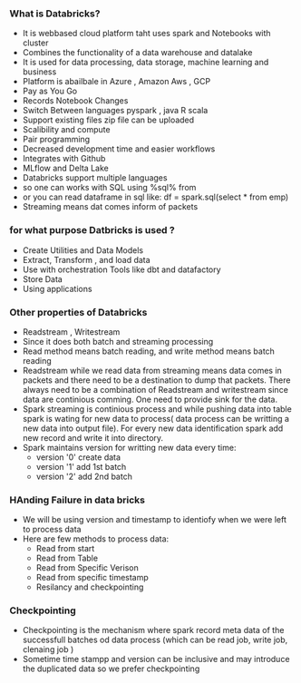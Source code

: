 ###  What is Databricks?
- It is webbased cloud platform taht uses spark and Notebooks with cluster 
- Combines the functionality of a data warehouse and datalake
- It is used for data processing, data storage, machine learning and business
- Platform is abailbale in Azure , Amazon Aws , GCP
- Pay as You Go
- Records Notebook Changes
- Switch Between languages pyspark , java R scala 
- Support existing files zip file can be uploaded 
- Scalibility and compute
- Pair programming
- Decreased development time and easier workflows
- Integrates with Github
- MLflow and Delta Lake
- Databricks support multiple languages
- so one can works with SQL using %sql% from
- or you can  read dataframe in sql like: df = spark.sql(select * from emp)
- Streaming means dat comes inform of packets 

### for what purpose Datbricks is used ?
- Create Utilities and Data Models
- Extract, Transform , and load data
- Use with orchestration Tools like dbt and datafactory 
- Store Data
- Using applications

### Other properties of Databricks 
- Readstream , Writestream 
- Since it does both batch and streaming processing
- Read method means batch reading, and write method means batch reading
- Readstream while we read data from streaming means data comes in packets and there need to be a destination to dump that packets. There always need to be a combination of Readstream and writestream since data are continious comming. One need to provide sink for the data. 
- Spark streaming is continious process and while pushing data into table spark is wating for new data to process( data process can be writting a new data into output file). For every new data identification spark add new record and write it into directory.
- Spark maintains version for writting new data every time:
    - version '0'  create data
    - version '1'  add 1st batch
    - version '2'  add 2nd batch
### HAnding Failure in data bricks
- We will be using version and timestamp to identiofy when we were left to process data
- Here are few methods to process data:
    - Read from start
    - Read from Table
    - Read from Specific Verison
    - Read from specific timestamp
    - Resilancy and checkpointing
###  Checkpointing 
- Checkpointing is the mechanism where spark record meta data of the successfull batches od data process (which can be read job, write job, clenaing job )
- Sometime time stampp and version can be inclusive and may introduce the duplicated data so we prefer checkpointing 
  

